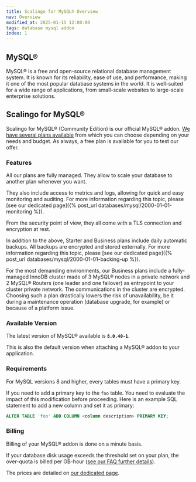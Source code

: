 ```yaml
---
title: Scalingo for MySQL® Overview
nav: Overview
modified_at: 2025-01-15 12:00:00
tags: database mysql addon
index: 1
---
```


## MySQL®

MySQL® is a free and open-source relational database management system. It is
known for its reliability, ease of use, and performance, making it one of the
most popular database systems in the world. It is well-suited for a wide range
of applications, from small-scale websites to large-scale enterprise solutions.


## Scalingo for MySQL®

Scalingo for MySQL® (Community Edition) is our official MySQL® addon. [We have several
plans available](https://scalingo.com/databases/mysql#database-compare)
from which you can choose depending on your needs and budget. As always, a free
plan is available for you to test our offer.

### Features

All our plans are fully managed. They allow to scale your database to another
plan whenever you want.

They also include access to metrics and logs, allowing for quick and easy
monitoring and auditing. For more information regarding this topic, please [see
our dedicated page]({% post_url databases/mysql/2000-01-01-monitoring %}).

From the security point of view, they all come with a TLS connection and
encryption at rest.

In addition to the above, Starter and Business plans include daily automatic
backups. All backups are encrypted and stored externally. For more information
regarding this topic, please [see our dedicated page]({% post_url databases/mysql/2000-01-01-backing-up %}).

For the most demanding environments, our Business plans include a fully-managed
InnoDB cluster made of 3 MySQL® nodes in a private network and 2 MySQL® Routers
(one leader and one failover) as entrypoint to your cluster private network. The
communications in the cluster are encrypted. Choosing such a plan drastically
lowers the risk of unavailability, be it during a maintenance operation
(database upgrade, for example) or because of a platform issue.

### Available Version

The latest version of MySQL® available is **`8.0.40-1`**.

This is also the default version when attaching a MySQL® addon to your
application.

### Requirements

For MySQL versions 8 and higher, every tables must have a primary key.

If you need to add a primary key to the `foo` table. You need to
evaluate the impact of this modification before proceeding. Here is an example
SQL statement to add a new column and set it as primary:

```sql
ALTER TABLE 'foo' ADD COLUMN <column description> PRIMARY KEY;
```

### Billing

Billing of your MySQL® addon is done on a minute basis.

If your database disk usage exceeds the threshold set on your plan, the
over-quota is billed per GB-hour ([see our FAQ further details](https://scalingo.com/databases/mysql)).

The prices are detailed on
[our dedicated page](https://scalingo.com/databases/mysql).
